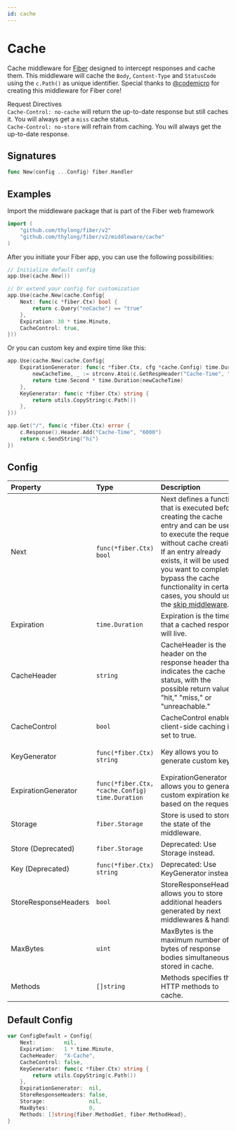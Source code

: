 ```yaml
---
id: cache
---
```


# Cache

Cache middleware for [Fiber](https://github.com/gofiber/fiber) designed to intercept responses and cache them. This middleware will cache the `Body`, `Content-Type` and `StatusCode` using the `c.Path()` as unique identifier. Special thanks to [@codemicro](https://github.com/codemicro/fiber-cache) for creating this middleware for Fiber core!

Request Directives<br />
`Cache-Control: no-cache` will return the up-to-date response but still caches it. You will always get a `miss` cache status.<br />
`Cache-Control: no-store` will refrain from caching. You will always get the up-to-date response.

## Signatures

```go
func New(config ...Config) fiber.Handler
```

## Examples

Import the middleware package that is part of the Fiber web framework

```go
import (
    "github.com/thylong/fiber/v2"
    "github.com/thylong/fiber/v2/middleware/cache"
)
```

After you initiate your Fiber app, you can use the following possibilities:

```go
// Initialize default config
app.Use(cache.New())

// Or extend your config for customization
app.Use(cache.New(cache.Config{
    Next: func(c *fiber.Ctx) bool {
        return c.Query("noCache") == "true"
    },
    Expiration: 30 * time.Minute,
    CacheControl: true,
}))
```

Or you can custom key and expire time like this:

```go
app.Use(cache.New(cache.Config{
    ExpirationGenerator: func(c *fiber.Ctx, cfg *cache.Config) time.Duration {
        newCacheTime, _ := strconv.Atoi(c.GetRespHeader("Cache-Time", "600"))
        return time.Second * time.Duration(newCacheTime)
    },
    KeyGenerator: func(c *fiber.Ctx) string {
		return utils.CopyString(c.Path())
    },
}))

app.Get("/", func(c *fiber.Ctx) error {
    c.Response().Header.Add("Cache-Time", "6000")
    return c.SendString("hi")
})
```

## Config

| Property             | Type                                            | Description                                                                                                                                                                                                                                                                                                      | Default                                                           |
|:---------------------|:------------------------------------------------|:-----------------------------------------------------------------------------------------------------------------------------------------------------------------------------------------------------------------------------------------------------------------------------------------------------------------|:------------------------------------------------------------------|
| Next                 | `func(*fiber.Ctx) bool`                         | Next defines a function that is executed before creating the cache entry and can be used to execute the request without cache creation. If an entry already exists, it will be used. If you want to completely bypass the cache functionality in certain cases, you should use the [skip middleware](./skip.md). | `nil`                                                             |
| Expiration           | `time.Duration`                                 | Expiration is the time that a cached response will live.                                                                                                                                                                                                                                                         | `1 * time.Minute`                                                 |
| CacheHeader          | `string`                                        | CacheHeader is the header on the response header that indicates the cache status, with the possible return values "hit," "miss," or "unreachable."                                                                                                                                                               | `X-Cache`                                                         |
| CacheControl         | `bool`                                          | CacheControl enables client-side caching if set to true.                                                                                                                                                                                                                                                         | `false`                                                           |
| KeyGenerator         | `func(*fiber.Ctx) string`                       | Key allows you to generate custom keys.                                                                                                                                                                                                                                                                          | `func(c *fiber.Ctx) string { return utils.CopyString(c.Path()) }` |
| ExpirationGenerator  | `func(*fiber.Ctx, *cache.Config) time.Duration` | ExpirationGenerator allows you to generate custom expiration keys based on the request.                                                                                                                                                                                                                          | `nil`                                                             |
| Storage              | `fiber.Storage`                                 | Store is used to store the state of the middleware.                                                                                                                                                                                                                                                              | In-memory store                                                   |
| Store (Deprecated)   | `fiber.Storage`                                 | Deprecated: Use Storage instead.                                                                                                                                                                                                                                                                                 | In-memory store                                                   |
| Key (Deprecated)     | `func(*fiber.Ctx) string`                       | Deprecated: Use KeyGenerator instead.                                                                                                                                                                                                                                                                            | `nil`                                                             |
| StoreResponseHeaders | `bool`                                          | StoreResponseHeaders allows you to store additional headers generated by next middlewares & handler.                                                                                                                                                                                                             | `false`                                                           |
| MaxBytes             | `uint`                                          | MaxBytes is the maximum number of bytes of response bodies simultaneously stored in cache.                                                                                                                                                                                                                       | `0` (No limit)                                                    |
| Methods              | `[]string`                                      | Methods specifies the HTTP methods to cache.                                                                                                                                                                                                                                                                     | `[]string{fiber.MethodGet, fiber.MethodHead}`                     |

## Default Config

```go
var ConfigDefault = Config{
    Next:         nil,
    Expiration:   1 * time.Minute,
	CacheHeader:  "X-Cache",
    CacheControl: false,
    KeyGenerator: func(c *fiber.Ctx) string {
        return utils.CopyString(c.Path())
    },
    ExpirationGenerator:  nil,
    StoreResponseHeaders: false,
    Storage:              nil,
    MaxBytes:             0,
    Methods: []string{fiber.MethodGet, fiber.MethodHead},
}
```
